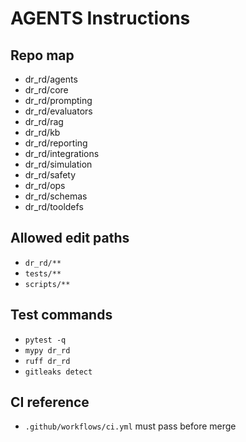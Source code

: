 # AGENTS Instructions

## Repo map
- dr_rd/agents
- dr_rd/core
- dr_rd/prompting
- dr_rd/evaluators
- dr_rd/rag
- dr_rd/kb
- dr_rd/reporting
- dr_rd/integrations
- dr_rd/simulation
- dr_rd/safety
- dr_rd/ops
- dr_rd/schemas
- dr_rd/tooldefs

## Allowed edit paths
- `dr_rd/**`
- `tests/**`
- `scripts/**`

## Test commands
- `pytest -q`
- `mypy dr_rd`
- `ruff dr_rd`
- `gitleaks detect`

## CI reference
- `.github/workflows/ci.yml` must pass before merge

